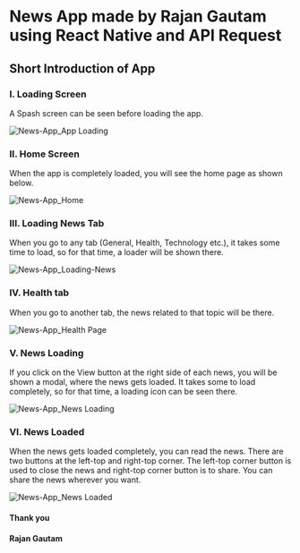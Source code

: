 # News App made by Rajan Gautam using React Native and API Request

## Short Introduction of App

### I. Loading Screen

A Spash screen can be seen before loading the app.

![News-App_App Loading](https://user-images.githubusercontent.com/71542496/119871773-6946ec80-bf40-11eb-9d30-e6ab85be7f8e.jpg)

### II. Home Screen

When the app is completely loaded, you will see the home page as shown below.

![News-App_Home](https://user-images.githubusercontent.com/71542496/119871329-f63d7600-bf3f-11eb-85e1-33d54c07ef40.jpg)

### III. Loading News Tab

When you go to any tab (General, Health, Technology etc.), it takes some time to load, so for that time, a loader will be shown there.

![News-App_Loading-News](https://user-images.githubusercontent.com/71542496/119871974-985d5e00-bf40-11eb-99b4-3131a3a7b806.jpg)

### IV. Health tab

When you go to another tab, the news related to that topic will be there.

![News-App_Health Page](https://user-images.githubusercontent.com/71542496/119872232-de1a2680-bf40-11eb-802c-2e72960d1021.jpg)

### V. News Loading

If you click on the View button at the right side of each news, you will be shown a modal, where the news gets loaded. It takes some to load completely, so for that time, a loading icon can be seen there.

![News-App_News Loading](https://user-images.githubusercontent.com/71542496/119872419-13bf0f80-bf41-11eb-8d00-e88767dd4e3d.jpg)

### VI. News Loaded

When the news gets loaded completely, you can read the news.
There are two buttons at the left-top and right-top corner. The left-top corner button is used to close the news and right-top corner button is to share. You can share the news wherever you want.

![News-App_News Loaded](https://user-images.githubusercontent.com/71542496/119872912-9942bf80-bf41-11eb-89cc-ff1251d8b95e.jpg)

#### Thank you

#### Rajan Gautam
